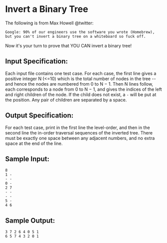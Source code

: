 # Invert a Binary Tree
The following is from Max Howell @twitter:

    Google: 90% of our engineers use the software you wrote (Homebrew), but you can't invert a binary tree on a whiteboard so fuck off.
Now it's your turn to prove that YOU CAN invert a binary tree!

## Input Specification:
Each input file contains one test case. For each case, the first line gives a positive integer N (<=10) which is the total number of nodes in the tree -- and hence the nodes are numbered from 0 to N − 1. Then N lines follow, each corresponds to a node from 0 to N − 1, and gives the indices of the left and right children of the node. If the child does not exist, a `-` will be put at the position. Any pair of children are separated by a space.

## Output Specification:
For each test case, print in the first line the level-order, and then in the second line the in-order traversal sequences of the inverted tree. There must be exactly one space between any adjacent numbers, and no extra space at the end of the line.

## Sample Input:
    8
    1 -
    - -
    0 -
    2 7
    - -
    - -
    5 -
    4 6
## Sample Output:
    3 7 2 6 4 0 5 1
    6 5 7 4 3 2 0 1